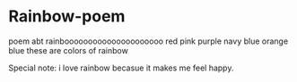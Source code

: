 # Rainbow-poem
poem abt rainbooooooooooooooooooooo
red
pink
purple
navy blue
orange
blue
these are colors of rainbow


Special note:
i love rainbow becasue it makes me feel happy.
